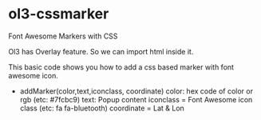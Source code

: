# ol3-cssmarker
Font Awesome Markers with CSS

Ol3 has Overlay feature. So we can import html inside it. 

This basic code shows you how to add a css based marker with font awesome icon. 

- addMarker(color,text,iconclass, coordinate)
      color: hex code of color or rgb (etc: #7fcbc9)
      text: Popup content 
      iconclass =  Font Awesome icon class (etc: fa fa-bluetooth)
      coordinate = Lat & Lon

